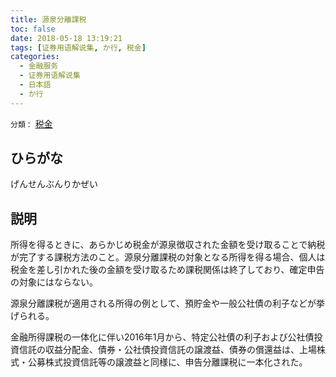 ```yaml
---
title: 源泉分離課税
toc: false
date: 2018-05-18 13:19:21
tags: [证券用语解说集, か行, 税金]
categories:
  - 金融服务
  - 证券用语解说集
  - 日本語
  - か行
---
```


`分類：` [税金](/tags/税金/)

## ひらがな

げんせんぶんりかぜい

## 説明

所得を得るときに、あらかじめ税金が源泉徴収された金額を受け取ることで納税が完了する課税方法のこと。源泉分離課税の対象となる所得を得る場合、個人は税金を差し引かれた後の金額を受け取るため課税関係は終了しており、確定申告の対象にはならない。

源泉分離課税が適用される所得の例として、預貯金や一般公社債の利子などが挙げられる。

金融所得課税の一体化に伴い2016年1月から、特定公社債の利子および公社債投資信託の収益分配金、債券・公社債投資信託の譲渡益、債券の償還益は、上場株式・公募株式投資信託等の譲渡益と同様に、申告分離課税に一本化された。

